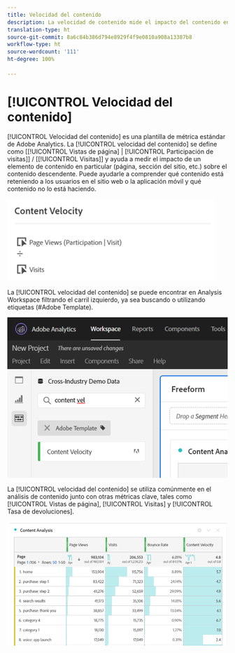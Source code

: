 ```yaml
---
title: Velocidad del contenido
description: La velocidad de contenido mide el impacto del contenido en el contenido descendente.
translation-type: ht
source-git-commit: 8a6c84b386d794e8929f4f9e0810a908a13387b8
workflow-type: ht
source-wordcount: '111'
ht-degree: 100%

---
```



# [!UICONTROL Velocidad del contenido]

[!UICONTROL Velocidad del contenido] es una plantilla de métrica estándar de Adobe Analytics. La [!UICONTROL velocidad del contenido] se define como [[!UICONTROL Vistas de página] | [!UICONTROL Participación de visitas]] / [[!UICONTROL Visitas]] y ayuda a medir el impacto de un elemento de contenido en particular (página, sección del sitio, etc.) sobre el contenido descendente. Puede ayudarle a comprender qué contenido está reteniendo a los usuarios en el sitio web o la aplicación móvil y qué contenido no lo está haciendo.

![](assets/cont-velo-1.png)

La [!UICONTROL velocidad del contenido] se puede encontrar en Analysis Workspace filtrando el carril izquierdo, ya sea buscando o utilizando etiquetas (#Adobe Template).

![](assets/cont-velo-2.png)

La [!UICONTROL velocidad del contenido] se utiliza comúnmente en el análisis de contenido junto con otras métricas clave, tales como [!UICONTROL Vistas de página], [!UICONTROL Visitas] y [!UICONTROL Tasa de devoluciones].

![](assets/cont-velo-3.png)